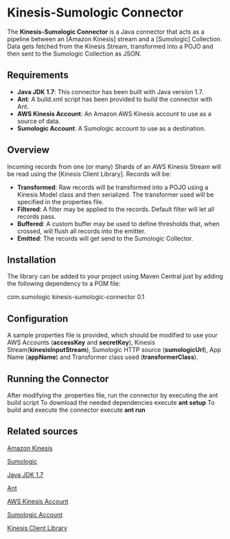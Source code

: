 # Kinesis-Sumologic Connector

The **Kinesis-Sumologic Connector** is a Java connector that acts as a pipeline between an [Amazon Kinesis] stream and a [Sumologic] Collection. Data gets fetched from the Kinesis Stream, transformed into a POJO and then sent to the Sumologic Collection as JSON.

## Requirements

 + **Java JDK 1.7**: This connector has been built with Java version 1.7.
 + **Ant**: A build.xml script has been provided to build the connector with Ant.
 + **AWS Kinesis Account**: An Amazon AWS Kinesis account to use as a source of data.
 + **Sumologic Account**: A Sumologic account to use as a destination.

## Overview

Incoming records from one (or many) Shards of an AWS Kinesis Stream will be read using the [Kinesis Client Library]. Records will be:

 + **Transformed**: Raw records will be transformed into a POJO using a Kinesis Model class and then serialized. The transformer used will be specified in the properties file.
 + **Filtered**: A filter may be applied to the records. Default filter will let all records pass.
 + **Buffered**: A custom buffer may be used to define thresholds that, when crossed, will flush all records into the emitter.
 + **Emitted**: The records will get send to the Sumologic Collector.

## Installation

The library can be added to your project using Maven Central just by adding the following dependency to a POM file:

<dependency>
  <groupId>com.sumologic</groupId>
  <artifactId>kinesis-sumologic-connector</artifactId>
  <version>0.1</version>
</dependency>

## Configuration

A sample properties file is provided, which should be modified to use your AWS Accounts (**accessKey** and **secretKey**), Kinesis Stream(**kinesisInputStream**), Sumologic HTTP source (**sumologicUrl**), App Name (**appName**) and Transformer class used (**transformerClass**).

## Running the Connector

After modifying the .properties file, run the connector by executing the ant build script 
To download the needed dependencies execute **ant setup**
To build and execute the connector execute **ant run**


## Related sources

[Amazon Kinesis](http://aws.amazon.com/kinesis/)

[Sumologic](https://www.sumologic.com/)

[Java JDK 1.7](http://www.oracle.com/technetwork/java/javase/overview/index.html)

[Ant](http://ant.apache.org/)

[AWS Kinesis Account](http://aws.amazon.com/account/)

[Sumologic Account](https://www.sumologic.com/pricing/)

[Kinesis Client Library](https://github.com/awslabs/amazon-kinesis-client/)
